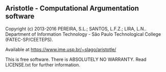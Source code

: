 
## Aristotle - Computational Argumentation software

Copyright (c) 2013-2016 PEREIRA, S.L.; SANTOS, L.F.Z.; LIRA, L.N..
Department of Information Technology - São Paulo Technological College (FATEC-SP/CEETEPS).

Available at https://www.ime.usp.br/~slago/aristotle/

This is free software. There is ABSOLUTELY NO WARRANTY.
Read LICENSE.txt for further information.
